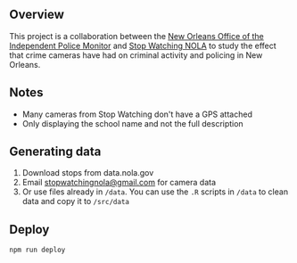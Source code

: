 ## Overview
This project is a collaboration between the [New Orleans Office of the Independent Police Monitor](http://nolaipm.gov) and [Stop Watching NOLA](http://stopwatchingnola.org) to study the effect that crime cameras have had on criminal activity and policing in New Orleans.

## Notes 

- Many cameras from Stop Watching don't have a GPS attached
- Only displaying the school name and not the full description

## Generating data
1. Download stops from data.nola.gov
2. Email stopwatchingnola@gmail.com for camera data
3. Or use files already in `/data`. You can use the `.R` scripts in `/data` to clean data and copy it to `/src/data`

## Deploy

`npm run deploy`